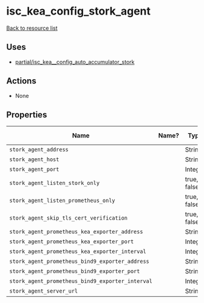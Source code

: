 # isc_kea_config_stork_agent

[Back to resource list](README.md#resources)

## Uses

- [partial/isc_kea__config_auto_accumulator_stork](partial/isc_kea__config_auto_accumulator_stork.md)

## Actions

- None

## Properties

| Name                                             | Name? | Type        | Default | Description | Allowed Values |
| ------------------------------------------------ | ----- | ----------- | ------- | ----------- | -------------- |
| `stork_agent_address`                            |       | String      |         |             |                |
| `stork_agent_host`                               |       | String      |         |             |                |
| `stork_agent_port`                               |       | Integer     |         |             |                |
| `stork_agent_listen_stork_only`                  |       | true, false |         |             |                |
| `stork_agent_listen_prometheus_only`             |       | true, false |         |             |                |
| `stork_agent_skip_tls_cert_verification`         |       | true, false |         |             |                |
| `stork_agent_prometheus_kea_exporter_address`    |       | String      |         |             |                |
| `stork_agent_prometheus_kea_exporter_port`       |       | Integer     |         |             |                |
| `stork_agent_prometheus_kea_exporter_interval`   |       | Integer     |         |             |                |
| `stork_agent_prometheus_bind9_exporter_address`  |       | String      |         |             |                |
| `stork_agent_prometheus_bind9_exporter_port`     |       | String      |         |             |                |
| `stork_agent_prometheus_bind9_exporter_interval` |       | Integer     |         |             |                |
| `stork_agent_server_url`                         |       | String      |         |             |                |
